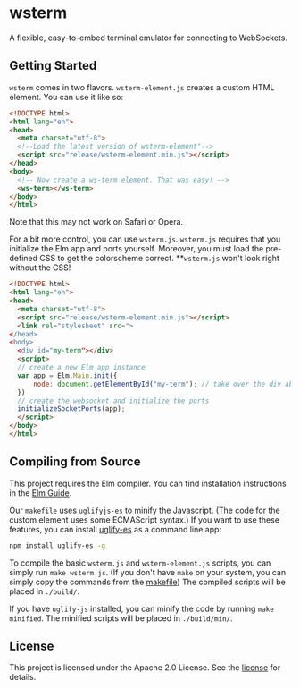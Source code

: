 # wsterm
A flexible, easy-to-embed terminal emulator for connecting to WebSockets.

## Getting Started
`wsterm` comes in two flavors. 
`wsterm-element.js` creates a custom HTML element.
You can use it like so:
```html
<!DOCTYPE html>
<html lang="en">
<head>
  <meta charset="utf-8">
  <!--Load the latest version of wsterm-element"-->
  <script src="release/wsterm-element.min.js"></script>
</head>
<body>
  <!-- Now create a ws-term element. That was easy! -->
  <ws-term></ws-term>
</body>
</html>
```
Note that this may not work on Safari or Opera.

For a bit more control, you can use `wsterm.js`.
`wsterm.js` requires that you initialize the Elm app and ports yourself.
Moreover, you must load the pre-defined CSS to get the colorscheme correct.
**`wsterm.js` won't look right without the CSS!
```html
<!DOCTYPE html>
<html lang="en">
<head>
  <meta charset="utf-8">
  <script src="release/wsterm-element.min.js"></script>
  <link rel="stylesheet" src=">
</head>
<body>
  <div id="my-term"></div>
  <script>
  // create a new Elm app instance
  var app = Elm.Main.init({
      node: document.getElementById("my-term"); // take over the div above
  })
  // create the websocket and initialize the ports
  initializeSocketPorts(app);
  </script>
</body>
</html>
```

## Compiling from Source
This project requires the Elm compiler.
You can find installation instructions in the [Elm Guide](https://guide.elm-lang.org/install/elm.html).

Our `makefile` uses `uglifyjs-es` to minify the Javascript.
(The code for the custom element uses some ECMAScript syntax.)
If you want to use these features, you can install [uglify-es](https://www.npmjs.com/package/uglify-es) as a command line app:
```sh
npm install uglify-es -g
```

To compile the basic `wsterm.js` and `wsterm-element.js` scripts, you can simply run `make wsterm.js`.
(If you don't have `make` on your system, you can simply copy the commands from the [makefile](./makefile))
The compiled scripts will be placed in `./build/`.

If you have `uglify-js` installed, you can minify the code by running `make minified`.
The minified scripts will be placed in `./build/min/`.

## License
This project is licensed under the Apache 2.0 License. See the [license](./LICENSE) for details.
